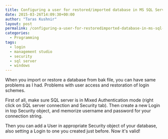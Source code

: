 ```yaml
---
title: Configuring a user for restored/imported database in MS SQL Server
date: 2015-03-26T14:09:30+00:00
author: "Taras Kushnir"
layout: post
permalink: /configuring-a-user-for-restoredimported-database-in-ms-sql-server/
categories:
  - Programming
tags:
  - login
  - management studio
  - security
  - sql server
  - windows
---
```

When you import or restore a database from bak file, you can have same problems as I had. Problems with user access and restoration of login schemes.

First of all, make sure SQL server is in Mixed Authentication mode (right click on SQL server connection and Security tab). Then create a new Login in top Security object, and memorize username and password for your connection string.

Then you can add a User in appropriate Security object of your database, also setting a Login to one you created just before. Now it's valid!